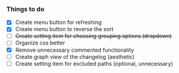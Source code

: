 ### Things to do

- [x] Create menu button for refreshing
- [x] Create menu button to reverse the sort
- [ ] ~~Create setting item for choosing grouping options (dropdown)~~
- [ ] Organize css better
- [x] Remove unnecessary commented functionality
- [ ] Create graph view of the changelog (aesthetic)
- [ ] Create setting item for excluded paths (optional, unnecessary)